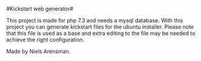 #Kickstart web generator#

This project is made for php 7.3 and needs a mysql database.
With this project you can generate kickstart files for the ubuntu installer.
Please note that this file is used as a base and extra editing to the file may be needed to achieve the right configuration.

Made by Niels Arensman.
